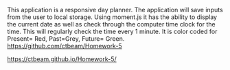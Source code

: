 This application is a responsive day planner. The application will save inputs from the user to local storage. Using moment.js it has the ability to display the current date as well as check through the computer time clock for the time. This will regularly check the time every 1 minute. It is color coded for Present= Red, Past=Grey, Future= Green.
https://github.com/ctbeam/Homework-5 


https://ctbeam.github.io/Homework-5/
